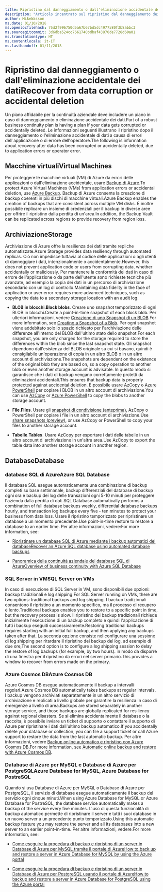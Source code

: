 ```yaml
---
title: Ripristino dal danneggiamento o dall'eliminazione accidentale dei dati
description: "Articolo incentrato sul ripristino dal danneggiamento dei dati o dall'eliminazione accidentale di dati e sulla progettazione di applicazioni resilienti, a disponibilità elevata e con tolleranza di errore, oltre che sulla pianificazione del ripristino di emergenza."
author: MikeWasson
ms.date: 01/10/2018
ms.openlocfilehash: 76d2f996750d5a67b67bd5dc4977580f3b8abbc3
ms.sourcegitcommit: 3d6dba524cc7661740bdbaf43870de7728d60a01
ms.translationtype: HT
ms.contentlocale: it-IT
ms.lasthandoff: 01/11/2018
---
```

# <a name="recover-from-data-corruption-or-accidental-deletion"></a><span data-ttu-id="bfebc-103">Ripristino dal danneggiamento o dall'eliminazione accidentale dei dati</span><span class="sxs-lookup"><span data-stu-id="bfebc-103">Recover from data corruption or accidental deletion</span></span> 

<span data-ttu-id="bfebc-104">Un piano affidabile per la continuità aziendale deve includere un piano in caso di danneggiamento o eliminazione accidentale dei dati.</span><span class="sxs-lookup"><span data-stu-id="bfebc-104">Part of a robust business continuity plan is having a plan if your data gets corrupted or accidentally deleted.</span></span> <span data-ttu-id="bfebc-105">Le informazioni seguenti illustrano il ripristino dopo il danneggiamento o l'eliminazione accidentale di dati a causa di errori dell'applicazione o di errore dell'operatore.</span><span class="sxs-lookup"><span data-stu-id="bfebc-105">The following is information about recovery after data has been corrupted or accidentally deleted, due to application errors or operator error.</span></span>

## <a name="virtual-machines"></a><span data-ttu-id="bfebc-106">Macchine virtuali</span><span class="sxs-lookup"><span data-stu-id="bfebc-106">Virtual Machines</span></span>

<span data-ttu-id="bfebc-107">Per proteggere le macchine virtuali (VM) di Azure da errori delle applicazioni o dall'eliminazione accidentale, usare [Backup di Azure](/azure/backup/).</span><span class="sxs-lookup"><span data-stu-id="bfebc-107">To protect Azure Virtual Machines (VMs) from application errors or accidental deletion, use [Azure Backup](/azure/backup/).</span></span> <span data-ttu-id="bfebc-108">Backup di Azure consente la creazione di backup coerenti in più dischi di macchine virtuali.</span><span class="sxs-lookup"><span data-stu-id="bfebc-108">Azure Backup enables the creation of backups that are consistent across multiple VM disks.</span></span> <span data-ttu-id="bfebc-109">È inoltre possibile replicare un insieme di credenziali per il backup in diverse aree per offrire il ripristino dalla perdita di un'area.</span><span class="sxs-lookup"><span data-stu-id="bfebc-109">In addition, the Backup Vault can be replicated across regions to provide recovery from region loss.</span></span>

## <a name="storage"></a><span data-ttu-id="bfebc-110">Archiviazione</span><span class="sxs-lookup"><span data-stu-id="bfebc-110">Storage</span></span>

<span data-ttu-id="bfebc-111">Archiviazione di Azure offre la resilienza dei dati tramite repliche automatizzate.</span><span class="sxs-lookup"><span data-stu-id="bfebc-111">Azure Storage provides data resiliency through automated replicas.</span></span> <span data-ttu-id="bfebc-112">Ciò non impedisce tuttavia al codice delle applicazioni o agli utenti di danneggiare i dati, intenzionalmente o accidentalmente.</span><span class="sxs-lookup"><span data-stu-id="bfebc-112">However, this does not prevent application code or users from corrupting data, whether accidentally or maliciously.</span></span> <span data-ttu-id="bfebc-113">Per mantenere la conformità dei dati in caso di errore dell'applicazione o da parte dell'utente sono richieste tecniche più avanzate, ad esempio la copia dei dati in un percorso di archiviazione secondario con un log di controllo.</span><span class="sxs-lookup"><span data-stu-id="bfebc-113">Maintaining data fidelity in the face of application or user error requires more advanced techniques, such as copying the data to a secondary storage location with an audit log.</span></span> 

- <span data-ttu-id="bfebc-114">**BLOB in blocchi**.</span><span class="sxs-lookup"><span data-stu-id="bfebc-114">**Block blobs**.</span></span> <span data-ttu-id="bfebc-115">Creare uno snapshot temporizzato di ogni BLOB in blocchi.</span><span class="sxs-lookup"><span data-stu-id="bfebc-115">Create a point-in-time snapshot of each block blob.</span></span> <span data-ttu-id="bfebc-116">Per ulteriori informazioni, vedere [Creazione di uno Snapshot di un BLOB](/rest/api/storageservices/creating-a-snapshot-of-a-blob).</span><span class="sxs-lookup"><span data-stu-id="bfebc-116">For more information, see [Creating a Snapshot of a Blob](/rest/api/storageservices/creating-a-snapshot-of-a-blob).</span></span> <span data-ttu-id="bfebc-117">Per ogni snapshot viene addebitato solo lo spazio richiesto per l'archiviazione delle differenze all'interno del BLOB dall'ultimo stato dello snapshot.</span><span class="sxs-lookup"><span data-stu-id="bfebc-117">For each snapshot, you are only charged for the storage required to store the differences within the blob since the last snapshot state.</span></span> <span data-ttu-id="bfebc-118">Gli snapshot dipendono dall'esistenza del BLOB originale su cui si basano, quindi è consigliabile un'operazione di copia in un altro BLOB o in un altro account di archiviazione.</span><span class="sxs-lookup"><span data-stu-id="bfebc-118">The snapshots are dependent on the existence of the original blob they are based on, so a copy operation to another blob or even another storage account is advisable.</span></span> <span data-ttu-id="bfebc-119">In questo modo si garantisce che i dati di backup vengano correttamente protetti da eliminazioni accidentali.</span><span class="sxs-lookup"><span data-stu-id="bfebc-119">This ensures that backup data is properly protected against accidental deletion.</span></span> <span data-ttu-id="bfebc-120">È possibile usare [AzCopy](/azure/storage/common/storage-use-azcopy) o [Azure PowerShell](/azure/storage/common/storage-powershell-guide-full) per copiare i BLOB in un altro account di archiviazione.</span><span class="sxs-lookup"><span data-stu-id="bfebc-120">You can use [AzCopy](/azure/storage/common/storage-use-azcopy) or [Azure PowerShell](/azure/storage/common/storage-powershell-guide-full) to copy the blobs to another storage account.</span></span>

- <span data-ttu-id="bfebc-121">**File**.</span><span class="sxs-lookup"><span data-stu-id="bfebc-121">**Files**.</span></span> <span data-ttu-id="bfebc-122">Usare gli [snapshot di condivisione (anteprima)](/azure/storage/files/storage-how-to-use-files-snapshots), AzCopy o PowerShell per copiare i file in un altro account di archiviazione.</span><span class="sxs-lookup"><span data-stu-id="bfebc-122">Use [share snapshots (preview)](/azure/storage/files/storage-how-to-use-files-snapshots), or use AzCopy or PowerShell to copy your files to another storage account.</span></span>

- <span data-ttu-id="bfebc-123">**Tabelle**.</span><span class="sxs-lookup"><span data-stu-id="bfebc-123">**Tables**.</span></span> <span data-ttu-id="bfebc-124">Usare AzCopy per esportare i dati delle tabelle in un altro account di archiviazione in un'altra area.</span><span class="sxs-lookup"><span data-stu-id="bfebc-124">Use AzCopy to export the table data into another storage account in another region.</span></span>

## <a name="database"></a><span data-ttu-id="bfebc-125">Database</span><span class="sxs-lookup"><span data-stu-id="bfebc-125">Database</span></span>

### <a name="azure-sql-database"></a><span data-ttu-id="bfebc-126">database SQL di Azure</span><span class="sxs-lookup"><span data-stu-id="bfebc-126">Azure SQL Database</span></span> 

<span data-ttu-id="bfebc-127">Il database SQL esegue automaticamente una combinazione di backup completi su base settimanale, backup differenziali del database di backup ogni ora e backup dei log delle transazioni ogni 5-10 minuti per proteggere l'azienda dalla perdita di dati.</span><span class="sxs-lookup"><span data-stu-id="bfebc-127">SQL Database automatically performs a combination of full database backups weekly, differential database backups hourly, and transaction log backups every five - ten minutes to protect your business from data loss.</span></span> <span data-ttu-id="bfebc-128">Usare il ripristino temporizzato per ripristinare un database a un momento precedente.</span><span class="sxs-lookup"><span data-stu-id="bfebc-128">Use point-in-time restore to restore a database to an earlier time.</span></span> <span data-ttu-id="bfebc-129">Per altre informazioni, vedere:</span><span class="sxs-lookup"><span data-stu-id="bfebc-129">For more information, see:</span></span>

- [<span data-ttu-id="bfebc-130">Ripristinare un database SQL di Azure mediante i backup automatici del database</span><span class="sxs-lookup"><span data-stu-id="bfebc-130">Recover an Azure SQL database using automated database backups</span></span>](/azure/sql-database/sql-database-recovery-using-backups)

- [<span data-ttu-id="bfebc-131">Panoramica della continuità aziendale del database SQL di Azure</span><span class="sxs-lookup"><span data-stu-id="bfebc-131">Overview of business continuity with Azure SQL Database</span></span>](/azure/sql-database/sql-database-business-continuity)

### <a name="sql-server-on-vms"></a><span data-ttu-id="bfebc-132">SQL Server in VM</span><span class="sxs-lookup"><span data-stu-id="bfebc-132">SQL Server on VMs</span></span>

<span data-ttu-id="bfebc-133">In caso di esecuzione di SQL Server in VM, sono disponibili due opzioni: backup tradizionali e log shipping.</span><span class="sxs-lookup"><span data-stu-id="bfebc-133">For SQL Server running on VMs, there are two options: traditional backups and log shipping.</span></span> <span data-ttu-id="bfebc-134">I backup tradizionali consentono il ripristino a un momento specifico, ma il processo di recupero è lento.</span><span class="sxs-lookup"><span data-stu-id="bfebc-134">Traditional backups enables you to restore to a specific point in time, but the recovery process is slow.</span></span> <span data-ttu-id="bfebc-135">Il ripristino dei backup tradizionali richiede inizialmente l'esecuzione di un backup completo e quindi l'applicazione di tutti i backup eseguiti successivamente.</span><span class="sxs-lookup"><span data-stu-id="bfebc-135">Restoring traditional backups requires starting with an initial full backup, and then applying any backups taken after that.</span></span> <span data-ttu-id="bfebc-136">La seconda opzione consiste nel configurare una sessione di log shipping per ritardare il ripristino dei backup del log, ad esempio di due ore,</span><span class="sxs-lookup"><span data-stu-id="bfebc-136">The second option is to configure a log shipping session to delay the restore of log backups (for example, by two hours).</span></span> <span data-ttu-id="bfebc-137">in modo da disporre di una finestra per il ripristino da errori nel server primario.</span><span class="sxs-lookup"><span data-stu-id="bfebc-137">This provides a window to recover from errors made on the primary.</span></span>

### <a name="azure-cosmos-db"></a><span data-ttu-id="bfebc-138">Azure Cosmos DB</span><span class="sxs-lookup"><span data-stu-id="bfebc-138">Azure Cosmos DB</span></span>

<span data-ttu-id="bfebc-139">Azure Cosmos DB esegue automaticamente il backup a intervalli regolari.</span><span class="sxs-lookup"><span data-stu-id="bfebc-139">Azure Cosmos DB automatically takes backups at regular intervals.</span></span> <span data-ttu-id="bfebc-140">I backup vengono archiviati separatamente in un altro servizio di archiviazione e replicati a livello globale per garantire la resilienza in caso di emergenze a livello di area.</span><span class="sxs-lookup"><span data-stu-id="bfebc-140">Backups are stored separately in another storage service, and those backups are globally replicated for resiliency against regional disasters.</span></span> <span data-ttu-id="bfebc-141">Se si elimina accidentalmente il database o la raccolta, è possibile inviare un ticket di supporto o contattare il supporto di Azure per ripristinare i dati dall'ultimo backup automatico.</span><span class="sxs-lookup"><span data-stu-id="bfebc-141">If you accidentally delete your database or collection, you can file a support ticket or call Azure support to restore the data from the last automatic backup.</span></span> <span data-ttu-id="bfebc-142">Per altre informazioni, vedere [Backup online automatico e ripristino con Azure Cosmos DB](/azure/cosmos-db/online-backup-and-restore).</span><span class="sxs-lookup"><span data-stu-id="bfebc-142">For more information, see [Automatic online backup and restore with Azure Cosmos DB](/azure/cosmos-db/online-backup-and-restore).</span></span>

### <a name="azure-database-for-mysql-azure-database-for-postresql"></a><span data-ttu-id="bfebc-143">Database di Azure per MySQL e Database di Azure per PostgreSQL</span><span class="sxs-lookup"><span data-stu-id="bfebc-143">Azure Database for MySQL, Azure Database for PostreSQL</span></span>

<span data-ttu-id="bfebc-144">Quando si usa Database di Azure per MySQL o Database di Azure per PostgreSQL, il servizio di database esegue automaticamente il backup del servizio ogni cinque minuti.</span><span class="sxs-lookup"><span data-stu-id="bfebc-144">When using Azure Database for MySQL or Azure Database for PostreSQL, the database service automatically makes a backup of the service every five minutes.</span></span> <span data-ttu-id="bfebc-145">L'uso di questa funzionalità di backup automatico permette di ripristinare il server e tutti i suoi database in un nuovo server a un precedente punto temporizzato.</span><span class="sxs-lookup"><span data-stu-id="bfebc-145">Using this automatic backup feature you may restore the server and all its databases into a new server to an earlier point-in-time.</span></span> <span data-ttu-id="bfebc-146">Per altre informazioni, vedere:</span><span class="sxs-lookup"><span data-stu-id="bfebc-146">For more information, see:</span></span>

- [<span data-ttu-id="bfebc-147">Come eseguire la procedura di backup e ripristino di un server in Database di Azure per MySQL tramite il portale di Azure</span><span class="sxs-lookup"><span data-stu-id="bfebc-147">How to back up and restore a server in Azure Database for MySQL by using the Azure portal</span></span>](/azure/mysql/howto-restore-server-portal)

- [<span data-ttu-id="bfebc-148">Come eseguire la procedura di backup e ripristino di un server in Database di Azure per PostgreSQL usando il portale di Azure</span><span class="sxs-lookup"><span data-stu-id="bfebc-148">How to backup and restore a server in Azure Database for PostgreSQL using the Azure portal</span></span>](/azure/postgresql/howto-restore-server-portal)

